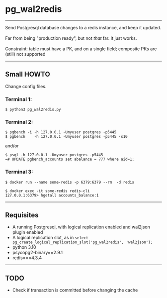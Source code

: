 # pg_wal2redis

---
Send Postgresql database changes to a redis instance, and keep it updated.
<br>
<br>Far from being "production ready", but not *that* far.
It just works.
<br><br>
Constraint: table must have a PK, and on a single field; composite PKs are (still) not supported


---
## Small HOWTO

Change config files.

### Terminal 1:

```
$ python3 pg_wal2redis.py
```

### Terminal 2:

```
$ pgbench -i -h 127.0.0.1 -Umyuser postgres -p5445
$ pgbench    -h 127.0.0.1 -Umyuser postgres -p5445 -s10
```
and/or
```
$ psql -h 127.0.0.1 -Umyuser postgres -p5445
=# UPDATE pgbench_accounts set abalance = 777 where aid=1;
```

### Terminal 3:

```
$ docker run --name some-redis -p 6379:6379 --rm  -d redis

$ docker exec -it some-redis redis-cli
127.0.0.1:6379> hgetall accounts_balance:1
```





---
## Requisites

* A running Postgresql, with logical replication enabled and wal2json plugin enabled
* A logical replication slot, as in `select pg_create_logical_replication_slot('pg_wal2redis', 'wal2json');`
* python 3.10
* psycopg2-binary==2.9.1
* redis===4.3.4


---
## TODO

* Check if transaction is committed before changing the cache
